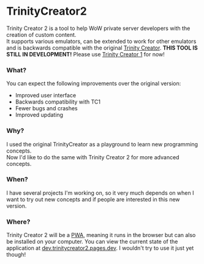 # TrinityCreator2
Trinity Creator 2 is a tool to help WoW private server developers with the creation of custom content.  
It supports various emulators, can be extended to work for other emulators and is backwards compatible with the original [Trinity Creator](https://github.com/NotCoffee418/TrinityCreator).
**THIS TOOL IS STILL IN DEVELOPMENT!** Please use [Trinity Creator 1](https://github.com/NotCoffee418/TrinityCreator) for now!

### What?
You can expect the following improvements over the original version:
- Improved user interface
- Backwards compatibility with TC1
- Fewer bugs and crashes
- Improved updating

### Why?
I used the original TrinityCreator as a playground to learn new programming concepts.  
Now I'd like to do the same with Trinity Creator 2 for more advanced concepts.

### When?
I have several projects I'm working on, so it very much depends on when I want to try out new concepts and if people are interested in this new version.

### Where?
Trinity Creator 2 will be a [PWA](https://en.wikipedia.org/wiki/Progressive_web_application), meaning it runs in the browser but can also be installed on your computer.
You can view the current state of the application at [dev.trinitycreator2.pages.dev](https://dev.trinitycreator2.pages.dev). I wouldn't try to use it just yet though!